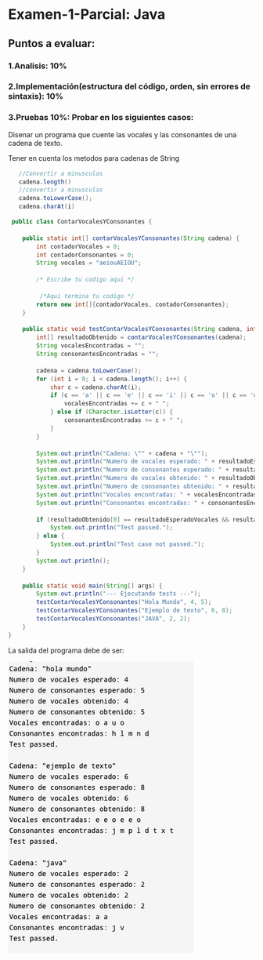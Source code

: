 # Examen-1-Parcial: Java 

## Puntos a evaluar:
### 1.Analisis: 10%
### 2.Implementación(estructura del código, orden, sin errores de sintaxis): 10%
### 3.Pruebas 10%: Probar en los siguientes casos:

Disenar un programa que cuente las vocales y las consonantes de una cadena de texto.

Tener en cuenta los metodos para cadenas de String
```Java
   //Convertir a minusculas
   cadena.length()
   //convertir a minusculas
   cadena.toLowerCase();
   cadena.charAt(i)
```

 
```java
 public class ContarVocalesYConsonantes {

    public static int[] contarVocalesYConsonantes(String cadena) {
        int contadorVocales = 0;
        int contadorConsonantes = 0;
        String vocales = "aeiouAEIOU";
      
        /* Escribe tu codigo aqui */

         /*Aqui termina tu codigo */
        return new int[]{contadorVocales, contadorConsonantes}; 
    }

    public static void testContarVocalesYConsonantes(String cadena, int resultadoEsperadoVocales, int resultadoEsperadoConsonantes) {
        int[] resultadoObtenido = contarVocalesYConsonantes(cadena);
        String vocalesEncontradas = "";
        String consonantesEncontradas = "";
        
        cadena = cadena.toLowerCase();
        for (int i = 0; i < cadena.length(); i++) {
            char c = cadena.charAt(i);
            if (c == 'a' || c == 'e' || c == 'i' || c == 'o' || c == 'u') {
                vocalesEncontradas += c + " ";
            } else if (Character.isLetter(c)) {
                consonantesEncontradas += c + " ";
            }
        }

        System.out.println("Cadena: \"" + cadena + "\"");
        System.out.println("Numero de vocales esperado: " + resultadoEsperadoVocales);
        System.out.println("Numero de consonantes esperado: " + resultadoEsperadoConsonantes);
        System.out.println("Numero de vocales obtenido: " + resultadoObtenido[0]);
        System.out.println("Numero de consonantes obtenido: " + resultadoObtenido[1]);
        System.out.println("Vocales encontradas: " + vocalesEncontradas.trim());
        System.out.println("Consonantes encontradas: " + consonantesEncontradas.trim());

        if (resultadoObtenido[0] == resultadoEsperadoVocales && resultadoObtenido[1] == resultadoEsperadoConsonantes) {
            System.out.println("Test passed.");
        } else {
            System.out.println("Test case not passed.");
        }
        System.out.println();
    }

    public static void main(String[] args) {
        System.out.println("--- Ejecutando tests ---");
        testContarVocalesYConsonantes("Hola Mundo", 4, 5);      
        testContarVocalesYConsonantes("Ejemplo de texto", 6, 8);
        testContarVocalesYConsonantes("JAVA", 2, 2);            
    }
}
```
La salida del programa debe de ser:

![Salida](./examen.png)
